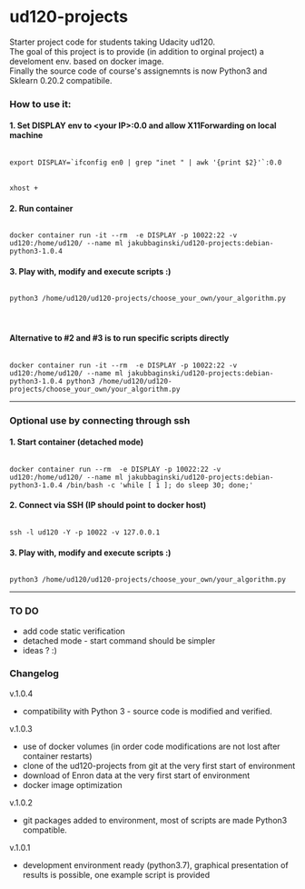 ud120-projects
==============

Starter project code for students taking Udacity ud120.<br>
The goal of this project is to provide (in addition to orginal project) a develoment env. based on docker image.<br>
Finally the source code of course's assignemnts is now Python3 and Sklearn 0.20.2 compatibile.<br>

### How to use it:

#### 1. Set DISPLAY env to \<your IP\>:0.0 and allow X11Forwarding on local machine
<code>
export DISPLAY=`ifconfig en0 | grep "inet " | awk '{print $2}'`:0.0
</code><br>
<code>
xhost +
</code>

#### 2. Run container 
<code>
docker container run -it --rm  -e DISPLAY -p 10022:22 -v ud120:/home/ud120/ --name ml jakubbaginski/ud120-projects:debian-python3-1.0.4
</code>

#### 3. Play with, modify and execute scripts :)
<code>
python3 /home/ud120/ud120-projects/choose_your_own/your_algorithm.py
</code>
<br>
<br>

#### Alternative to #2 and #3 is to run specific scripts directly
<code>
docker container run -it --rm  -e DISPLAY -p 10022:22 -v ud120:/home/ud120/ --name ml jakubbaginski/ud120-projects:debian-python3-1.0.4 python3 /home/ud120/ud120-projects/choose_your_own/your_algorithm.py
</code>

------------------------------------------------------

### Optional use by connecting through ssh

#### 1. Start container (detached mode)
<code>
docker container run --rm  -e DISPLAY -p 10022:22 -v ud120:/home/ud120/ --name ml jakubbaginski/ud120-projects:debian-python3-1.0.4 /bin/bash -c 'while [ 1 ]; do sleep 30; done;'
</code>

#### 2. Connect via SSH (IP should point to docker host)
<code>
ssh -l ud120 -Y -p 10022 -v 127.0.0.1
</code>

#### 3. Play with, modify and execute scripts :)
<code>
python3 /home/ud120/ud120-projects/choose_your_own/your_algorithm.py
</code>

------------------------------------------------------

### TO DO

- add code static verification
- detached mode - start command should be simpler 
- ideas ? :)

### Changelog

v.1.0.4
- compatibility with Python 3 - source code is modified and verified.

v.1.0.3
- use of docker volumes (in order code modifications are not lost after container restarts)
- clone of the ud120-projects from git at the very first start of environment
- download of Enron data at the very first start of environment
- docker image optimization

v.1.0.2
- git packages added to environment, most of scripts are made Python3 compatible. 

v.1.0.1
- development environment ready (python3.7), graphical presentation of results is possible, one example script is provided

